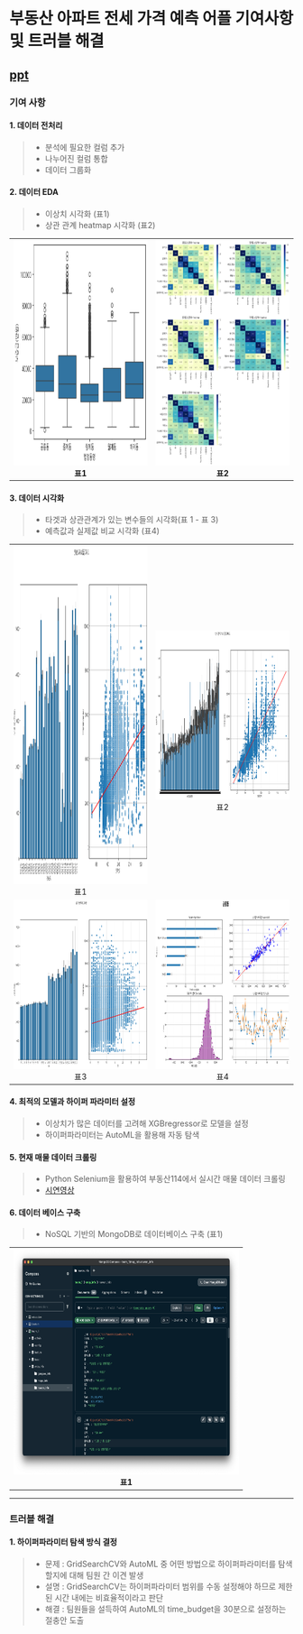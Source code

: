 # 부동산 아파트 전세 가격 예측 어플 기여사항 및 트러블 해결

## [ppt](https://www.canva.com/design/DAGtHNp4p1U/spIJD25MmBJgsc-5XXaw_Q/view?utm_content=DAGtHNp4p1U&utm_campaign=designshare&utm_medium=link2&utm_source=uniquelinks&utlId=h5adea4ddf5)

### 기여 사항

#### 1. 데이터 전처리
> - 분석에 필요한 컬럼 추가
> - 나누어진 컬럼 통합
> - 데이터 그룹화 </br>

#### 2. 데이터 EDA
> - 이상치 시각화 (표1) </br>
> - 상관 관계 heatmap 시각화 (표2)
<table>
  <tr>
    <td align="center">
      <img src="https://github.com/runpon/Portfolio/blob/data/real%20estate%20image/outlier.png?raw=true" width="400px" height="400px"/><br/>
      <strong>표1</strong>
    </td>
    <td align="center">
      <img src="https://github.com/runpon/Portfolio/blob/data/real%20estate%20image/heatmap.png?raw=true" width="400px" height="400px"/><br/>
      <strong>표2</strong>
    </td>
  </tr>
</table>

#### 3. 데이터 시각화
> - 타겟과 상관관계가 있는 변수들의 시각화(표 1 - 표 3) </br>
> - 예측값과 실제값 비교 시각화 (표4) </br>
<table>
  <tr>
    <td align="center">
      <img src="https://github.com/runpon/Portfolio/blob/data/real%20estate%20image/year&deposit.png?raw=true" width="400px" height="600px"/><br/>
      <span>표1</span>
    </td>
    <td align="center">
      <img src="https://github.com/runpon/Portfolio/blob/data/real%20estate%20image/area&deposit.png?raw=true" width="400px" height="300px"/><br/>
      <span>표2</span>
    </td>
  </tr>
  <tr>
    <td align="center">
      <img src="https://github.com/runpon/Portfolio/blob/data/real%20estate%20image/floor&deposit.png?raw=true" width="400px" height="300px"/><br/>
      <span>표3</span>
    </td>
    <td align="center">
      <img src="https://github.com/runpon/Portfolio/blob/data/real%20estate%20image/gongneung.png?raw=true" width="400px" height="300px"/><br/>
      <span>표4</span>
    </td>
  </tr>
</table>

#### 4. 최적의 모델과 하이퍼 파라미터 설정
> - 이상치가 많은 데이터를 고려해 XGBregressor로 모델을 설정
> - 하이퍼파라미터는 AutoML을 활용해 자동 탐색 </br>

#### 5. 현재 매물 데이터 크롤링
> - Python Selenium을 활용하여 부동산114에서 실시간 매물 데이터 크롤링 </br>
> - [시연영상](https://youtu.be/FQswd4jaI0g)


#### 6. 데이터 베이스 구축
> - NoSQL 기반의 MongoDB로 데이터베이스 구축  (표1) </br>
<table>
  <tr>
    <td align="center">
      <img src="https://github.com/runpon/Portfolio/blob/data/real%20estate%20image/mongodb.png?raw=true" width="400px" height="400px"/><br/>
      <strong>표1</strong>
    </td>
  </tr>
</table>

---

###  트러블 해결

#### 1. 하이퍼파라미터 탐색 방식 결정
> -	문제 : GridSearchCV와 AutoML 중 어떤 방법으로 하이퍼파라미터를 탐색할지에 대해 팀원 간 이견 발생
> -	설명 : GridSearchCV는 하이퍼파라미터 범위를 수동 설정해야 하므로 제한된 시간 내에는 비효율적이라고 판단
> -	해결 : 팀원들을 설득하여 AutoML의 time_budget을 30분으로 설정하는 절충안 도출

